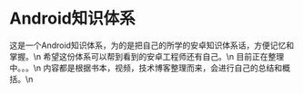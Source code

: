 # Android知识体系
这是一个Android知识体系，为的是把自己的所学的安卓知识体系话，方便记忆和掌握。\n
希望这份体系可以帮到看到的安卓工程师还有自己。\n
目前正在整理中。。。\n
内容都是根据书本，视频，技术博客整理而来，会进行自己的总结和概括。\n

